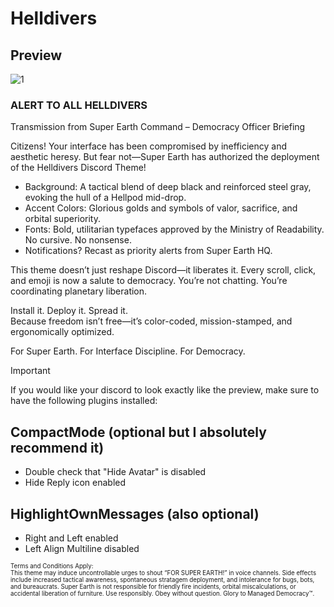 # Helldivers

## Preview
![1](https://files.catbox.moe/djk46f.jpg)

### ALERT TO ALL HELLDIVERS
Transmission from Super Earth Command – Democracy Officer Briefing

Citizens! Your interface has been compromised by inefficiency and aesthetic heresy. But fear not—Super Earth has authorized the deployment of the Helldivers Discord Theme!

- Background: A tactical blend of deep black and reinforced steel gray, evoking the hull of a Hellpod mid-drop.
- Accent Colors: Glorious golds and symbols of valor, sacrifice, and orbital superiority.
- Fonts: Bold, utilitarian typefaces approved by the Ministry of Readability. No cursive. No nonsense.
- Notifications? Recast as priority alerts from Super Earth HQ.

This theme doesn’t just reshape Discord—it liberates it. Every scroll, click, and emoji is now a salute to democracy. You’re not chatting. You’re coordinating planetary liberation.

Install it. Deploy it. Spread it.  
Because freedom isn’t free—it’s color-coded, mission-stamped, and ergonomically optimized.

For Super Earth. For Interface Discipline. For Democracy.

> [!IMPORTANT]
> If you would like your discord to look exactly like the preview, make sure to have the following plugins installed:

## CompactMode (optional but I absolutely recommend it)
- Double check that "Hide Avatar" is disabled
- Hide Reply icon enabled

## HighlightOwnMessages (also optional)
- Right and Left enabled
- Left Align Multiline disabled

<sub><sup>Terms and Conditions Apply:  
This theme may induce uncontrollable urges to shout “FOR SUPER EARTH!” in voice channels. Side effects include increased tactical awareness, spontaneous stratagem deployment, and intolerance for bugs, bots, and bureaucrats. Super Earth is not responsible for friendly fire incidents, orbital miscalculations, or accidental liberation of furniture. Use responsibly. Obey without question. Glory to Managed Democracy™.</sub></sup>
